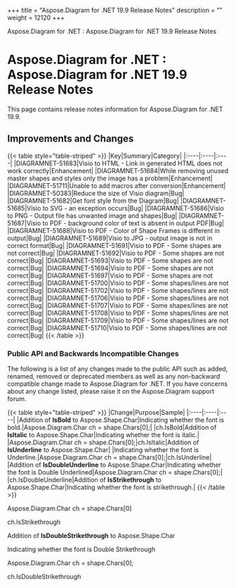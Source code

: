 +++
title = "Aspose.Diagram for .NET 19.9 Release Notes" 
description = "" 
weight = 12120 
+++

Aspose.Diagram for .NET : Aspose.Diagram for .NET 19.9 Release Notes  

# Aspose.Diagram for .NET : Aspose.Diagram for .NET 19.9 Release Notes


This page contains release notes information for Aspose.Diagram for .NET 19.9.

## Improvements and Changes

{{< table style="table-striped" >}}
|Key|Summary|Category|
|:----|:----|:----|
|DIAGRAMNET-51683|Visio to HTML - Link in generated HTML does not work correctly|Enhancement|
|DIAGRAMNET-51684|While removing unused master shapes and styles only the image has a problem|Enhancement|
|DIAGRAMNET-51711|Unable to add macros after conversion|Enhancement|
|DIAGRAMNET-50383|Reduce the size of Visio diagram|Bug|
|DIAGRAMNET-51682|Get font style from the Diagram|Bug|
|DIAGRAMNET-51685|Visio to SVG - an exception occurs|Bug|
|DIAGRAMNET-51686|Visio to PNG - Output file has unwanted image and shapes|Bug|
|DIAGRAMNET-51687|Visio to PDF - background color of text is absent in output PDF|Bug|
|DIAGRAMNET-51688|Visio to PDF - Color of Shape Frames is different in output|Bug|
|DIAGRAMNET-51689|Visio to JPG - output image is not in correct format|Bug|
|DIAGRAMNET-51691|Visio to PDF - Some shapes are not correct|Bug|
|DIAGRAMNET-51692|Visio to PDF - Some shapes are not correct|Bug|
|DIAGRAMNET-51693|Visio to PDF - Some shapes are not correct|Bug|
|DIAGRAMNET-51694|Visio to PDF - Some shapes are not correct|Bug|
|DIAGRAMNET-51697|Visio to PDF - Some shapes are not correct|Bug|
|DIAGRAMNET-51700|Visio to PDF - Some shapes/lines are not correct|Bug|
|DIAGRAMNET-51702|Visio to PDF - Some shapes/lines are not correct|Bug|
|DIAGRAMNET-51706|Visio to PDF - Some shapes/lines are not correct|Bug|
|DIAGRAMNET-51707|Visio to PDF - Some shapes/lines are not correct|Bug|
|DIAGRAMNET-51708|Visio to PDF - Some shapes/lines are not correct|Bug|
|DIAGRAMNET-51709|Visio to PDF - Some shapes/lines are not correct|Bug|
|DIAGRAMNET-51710|Visio to PDF - Some shapes/lines are not correct|Bug|
{{< /table >}}

### **Public API and Backwards Incompatible Changes**

The following is a list of any changes made to the public API such as added, renamed, removed or deprecated members as well as any non-backward compatible change made to Aspose.Diagram for .NET. If you have concerns about any change listed, please raise it on the Aspose.Diagram support forum.

{{< table style="table-striped" >}}
|Change|Purpose|Sample|
|:----|:----|:----|
|Addition of **IsBold** to Aspose.Shape.Char|Indicating whether the font is bold.|Aspose.Diagram.Char ch = shape.Chars\[0\];|
|ch.IsBold|Addition of **IsItalic** to Aspose.Shape.Char|Indicating whether the font is italic.|
|Aspose.Diagram.Char ch = shape.Chars\[0\];|ch.IsItalic|Addition of **IsUnderline** to Aspose.Shape.Char|
|Indicating whether the font is Underline.|Aspose.Diagram.Char ch = shape.Chars\[0\];|ch.IsUnderline|
|Addition of **IsDoubleUnderline** to Aspose.Shape.Char|Indicating whether the font is Double Underlined|Aspose.Diagram.Char ch = shape.Chars\[0\];|
|ch.IsDoubleUnderline|Addition of **IsStrikethrough** to Aspose.Shape.Char|Indicating whether the font is strikethrough.|
{{< /table >}}

Aspose.Diagram.Char ch = shape.Chars\[0\]

ch.IsStrikethrough 

Addition of **IsDoubleStrikethrough** to Aspose.Shape.Char

Indicating whether the font is Double Strikethrough

Aspose.Diagram.Char ch = shape.Chars\[0\];

ch.IsDoubleStrikethrough

